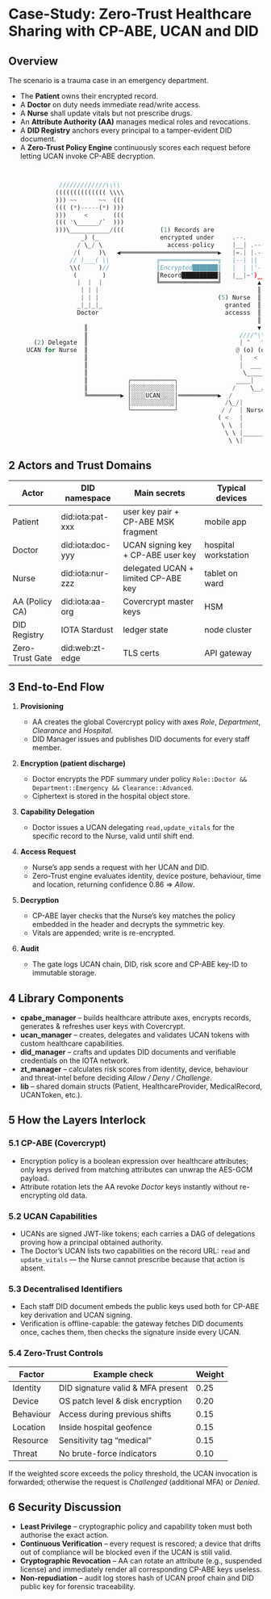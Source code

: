 
# Case-Study: Zero-Trust Healthcare Sharing with CP-ABE, UCAN and DID

## Overview

The scenario is a trauma case in an emergency department.
-  The **Patient** owns their encrypted record.
-  A **Doctor** on duty needs immediate read/write access.
-  A **Nurse** shall update vitals but not prescribe drugs.
-  An **Attribute Authority (AA)** manages medical roles and revocations.
-  A **DID Registry** anchors every principal to a tamper-evident DID document.
-  A **Zero-Trust Policy Engine** continuously scores each request before letting UCAN invoke CP-ABE decryption.


```rust


              /////////////\\\\
             (((((((((((((( \\\\
             ))) ~~      ~~  (((
             ((( (*)-----(*) )))
             )))     <       (((
             ((( '\______/`  )))
             )))\___________/(((          (1) Records are
                    _) (_                 encrypted under     .--.                                                  _ _.-'`-._ _
                   / \_/ \                  access-policy     |__| .-------.             (4) Acquire               ;.'________'.;
                  /(     )\   ◀═══════════════════════════▶   |=.| |.-----.|      Access-Rights Keys    _________n.[____________].n_________
                 // )___( \\             ╔════════════════╗   |--| ||     || ◀══════════════════════▶  |""_""_""_""||==||==||==||""_""_""_""]
                 \\(     )//             ║Encrypted███████║   |  | |'-----'|                           |"""""""""""||..||..||..||"""""""""""|
                  (       )              ║Record██████████║   |__|~')_____('                           |LI LI LI LI||LI||LI||LI||LI LI LI LI|
                   |  |  |               ╚════════════════╝          ▲                                 |.. .. .. ..||..||..||..||.. .. .. ..|
                    | | |                                            ║                                 |LI LI LI LI||LI||LI||LI||LI LI LI LI|
                    | | |                                 (5) Nurse  ║  (3) Submit                  ,,;;,;;;,;;;,;;;,;;;,;;;,;;;,;;,;;;,;;;,;;,,
                   _|_|_|_                                  granted  ║  Access-Request             ;;jgs;;;;;;;;;;;;;;;;;;;;;;;;;;;;;;;;;;;;;;;;;
                   Doctor                                   accesss  ║  with UCAN + DID                            Root Authority
                                                                     ║
                     ║                                               ▼      ╭────────────╮
                     ║                                          ////^\\\\   │░░░░░░░░░░░░│
       (2) Delegate  ║                                          | ^   ^ |   │░UCAN░+░DID░│
     UCAN for Nurse  ║                                         @ (o) (o) @  │░░░░░░░░░░░░│
                     ║                                          |   <   |   ╰────────────╯
                     ║                                          |  ___  |
                     ║                                           \_____/
                     ║           ╭────────────╮                ____|  |____
                     ║           │░░░░░░░░░░░░│               /    \__/    \
                     ╚═════════▶ │░░░░UCAN░░░░│═══════════▶  /              \
                                 │░░░░░░░░░░░░│             /\_/|        |\_/\
                                 ╰────────────╯            / /  | Nurse  |  \ \
                                                          ( <   |        |   > )
                                                           \ \  |        |  / /
                                                            \ \ |________| / /
                                                             \ \|

```

## 2  Actors and Trust Domains


| Actor | DID namespace | Main secrets | Typical devices |
|-------|---------------|--------------|-----------------|
| Patient | did:iota:pat-xxx | user key pair + CP-ABE MSK fragment | mobile app |
| Doctor  | did:iota:doc-yyy | UCAN signing key + CP-ABE user key | hospital workstation |
| Nurse   | did:iota:nur-zzz | delegated UCAN + limited CP-ABE key | tablet on ward |
| AA (Policy CA) | did:iota:aa-org | Covercrypt master keys | HSM |
| DID Registry | IOTA Stardust | ledger state | node cluster |
| Zero-Trust Gate | did:web:zt-edge | TLS certs | API gateway |

## 3  End-to-End Flow

1. **Provisioning**
   * AA creates the global Covercrypt policy with axes *Role*, *Department*, *Clearance* and *Hospital*.
   * DID Manager issues and publishes DID documents for every staff member.

2. **Encryption (patient discharge)**
   * Doctor encrypts the PDF summary under policy `Role::Doctor && Department::Emergency && Clearance::Advanced`.
   * Ciphertext is stored in the hospital object store.

3. **Capability Delegation**
   * Doctor issues a UCAN delegating `read,update_vitals` for the specific record to the Nurse, valid until shift end.

4. **Access Request**
   * Nurse’s app sends a request with her UCAN and DID.
   * Zero-Trust engine evaluates identity, device posture, behaviour, time and location, returning confidence 0.86 ⇒ *Allow*.

5. **Decryption**
   * CP-ABE layer checks that the Nurse’s key matches the policy embedded in the header and decrypts the symmetric key.
   * Vitals are appended; write is re-encrypted.

6. **Audit**
   * The gate logs UCAN chain, DID, risk score and CP-ABE key-ID to immutable storage.

## 4  Library Components

-  **cpabe_manager** – builds healthcare attribute axes, encrypts records, generates & refreshes user keys with Covercrypt.
-  **ucan_manager** – creates, delegates and validates UCAN tokens with custom healthcare capabilities.
-  **did_manager** – crafts and updates DID documents and verifiable credentials on the IOTA network.
-  **zt_manager** – calculates risk scores from identity, device, behaviour and threat-intel before deciding *Allow / Deny / Challenge*.
-  **lib** – shared domain structs (Patient, HealthcareProvider, MedicalRecord, UCANToken, etc.).

## 5  How the Layers Interlock

### 5.1  CP-ABE (Covercrypt)
-  Encryption policy is a boolean expression over healthcare attributes; only keys derived from matching attributes can unwrap the AES-GCM payload.
-  Attribute rotation lets the AA revoke *Doctor* keys instantly without re-encrypting old data.

### 5.2  UCAN Capabilities
-  UCANs are signed JWT-like tokens; each carries a DAG of delegations proving how a principal obtained authority.
-  The Doctor’s UCAN lists two capabilities on the record URL: `read` and `update_vitals` — the Nurse cannot prescribe because that action is absent.

### 5.3  Decentralised Identifiers
-  Each staff DID document embeds the public keys used both for CP-ABE key derivation and UCAN signing.
-  Verification is offline-capable: the gateway fetches DID documents once, caches them, then checks the signature inside every UCAN.

### 5.4  Zero-Trust Controls

| Factor | Example check | Weight |
|--------|---------------|--------|
| Identity | DID signature valid & MFA present | 0.25 |
| Device   | OS patch level & disk encryption | 0.20 |
| Behaviour | Access during previous shifts | 0.15 |
| Location  | Inside hospital geofence | 0.15 |
| Resource  | Sensitivity tag “medical” | 0.15 |
| Threat    | No brute-force indicators | 0.10 |

If the weighted score exceeds the policy threshold, the UCAN invocation is forwarded; otherwise the request is *Challenged* (additional MFA) or *Denied*.

## 6  Security Discussion

* **Least Privilege** – cryptographic policy and capability token must both authorise the exact action.
* **Continuous Verification** – every request is rescored; a device that drifts out of compliance will be blocked even if the UCAN is still valid.
* **Cryptographic Revocation** – AA can rotate an attribute (e.g., suspended license) and immediately render all corresponding CP-ABE keys useless.
* **Non-repudiation** – audit log stores hash of UCAN proof chain and DID public key for forensic traceability.
